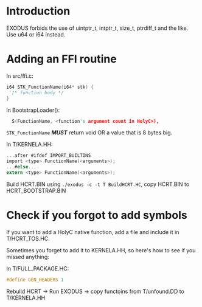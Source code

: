 # Introduction
EXODUS forbids the use of uintptr\_t, intptr\_t, size\_t, ptrdiff\_t and the like. Use u64 or i64 instead.
# Adding an FFI routine
In src/ffi.c:
```C
i64 STK_FunctionName(i64* stk) {
  /* function body */
}
```
in BootstrapLoader():
```C
  S(FunctionName, <function's argument count in HolyC>),
```
`STK_FunctionName` ***MUST*** return void OR a value that is 8 bytes big.

In T/KERNELA.HH:
```C
...after #ifdef IMPORT_BUILTINS
import <type> FunctionName(<arguments>);
...#else...
extern <type> FunctionName(<arguments>);
```
Build HCRT.BIN using `./exodus -c -t T BuildHCRT.HC`, copy HCRT.BIN to HCRT\_BOOTSTRAP.BIN
# Check if you forgot to add symbols
If you want to add a HolyC native function, add a file and include it in T/HCRT\_TOS.HC.

Sometimes you forget to add it to KERNELA.HH, so here's how to see if you missed anything:

In T/FULL\_PACKAGE.HC:
```C
#define GEN_HEADERS 1
```
Rebulid HCRT -> Run EXODUS -> copy functoins from T/unfound.DD to T/KERNELA.HH
